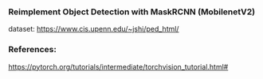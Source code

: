 ### Reimplement Object Detection with MaskRCNN (MobilenetV2)

dataset: https://www.cis.upenn.edu/~jshi/ped_html/

### References:

https://pytorch.org/tutorials/intermediate/torchvision_tutorial.html#